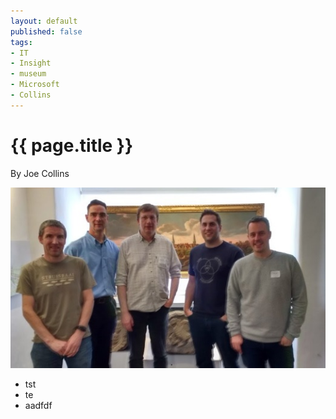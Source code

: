 ```yaml
---
layout: default
published: false
tags:
- IT
- Insight
- museum
- Microsoft
- Collins
---
```

# {{ page.title }}

By Joe Collins

![Shrewsbury Museum](/img/ShrewsburyMuseum.jpg)

* tst
* te
* aadfdf
